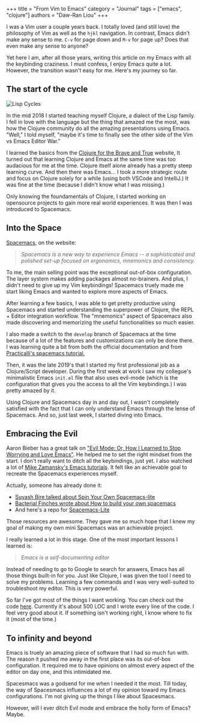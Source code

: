 +++
title = "From Vim to Emacs"
category = "Journal"
tags = ["emacs", "clojure"]
authors = "Daw-Ran Liou"
+++

I was a Vim user a couple years back.
I totally loved (and still love) the philosophy of Vim
as well as the `hjkl` navigation. In contrast, Emacs didn't make any
sense to me. `C-v` for page down and `M-v` for page up? Does that even
make any sense to anyone?

Yet here I am, after all those years,
writing this article on my Emacs with all the keybinding craziness.
I must confess, I enjoy Emacs quite a lot. However, the transition
wasn't easy for me. Here's my journey so far.

## The start of the cycle

<img src="//imgs.xkcd.com/comics/lisp_cycles.png" title="I've just received word that the Emperor has dissolved the MIT computer science program permanently." alt="Lisp Cycles">

In the mid 2018 I started teaching myself Clojure, a dialect of the
Lisp family. I fell in love with the language but the thing that amazed
me the most, was how the Clojure community do all the amazing presentations
using Emacs. "Well," I told myself, "maybe it's time to finally see
the other side of the Vim vs Emacs Editor War."

I learned the basics from the [Clojure for the Brave and True](https://www.braveclojure.com/basic-emacs/) website,
It turned out that learning Clojure and Emacs at the same time
was too audacious for me at the time.
Clojure itself alone already has a pretty steep learning curve.
And then there was Emacs... I took a more strategic route
and focus on Clojure solely for a while (using both VSCode and IntelliJ.)
It was fine at the time (because I didn't know
what I was missing.)

Only knowing the foundamentals of Clojure, I started working on
opensource projects to gain more real world experiences. It was then
I was introduced to Spacemacs.

## Into the Space

[Spacemacs](https://www.spacemacs.org/), on the website:

> _Spacemacs is a new way to experience Emacs -- a sophisticated and polished set-up focused on ergonomics, mnemonics and consistency._

To me, the main selling point was the exceptional out-of-box configuration.
The layer system makes adding packages almost no-brainers.
And plus, I didn't need to give up my Vim keybindings!
Spacemacs truely made me start liking Emacs and wanted to explore more
aspects of Emacs.

After learning a few basics, I was able to get pretty productive
using Spacemacs and started understanding the superpower of Clojure,
the REPL + Editor integration workflow. The "mnemonics" aspect
of Spacemacs also made discovering and memorizing the useful
functionalities so much easier.

I also made a switch to the `develop` branch of Spacemacs at the time
because of a lot of the features and customizations can only be done
there. I was learning quite a bit from both the official documentation
and from
[Practicalli's spacemacs tutorial.](https://practicalli.github.io/spacemacs/)

Then, it was the late 2019's that I started my first professional job as
a Clojure/Script developer. During the first week at work I saw my collegue's
minimalistic Emacs `init.el` file that also uses evil-mode
(which is the configuration that gives you the access to all the Vim keybindings.)
I was pretty amazed by it.

Using Clojure and Spacemacs day in and
day out, I wasn't completely satisfied with the fact that I can
only understand Emacs through the lense of Spacemacs. And so,
just last week, I started diving into Emacs.

## Embracing the Evil

Aaron Bieber has a great talk on ["Evil Mode: Or, How I Learned
to Stop Worrying and Love Emacs"](https://youtu.be/JWD1Fpdd4Pc).
He helped me to set the right mindset from the start.
I don't really want to ditch all the keybindings, just yet.
I also watched a lot of 
[Mike Zamansky's Emacs tutorials](https://cestlaz.github.io/stories/emacs/).
It felt like an achievable goal to recreate the Spacemacs experiences myself.

Actually, someone has already done it:

- [Suyash Bire talked about Spin Your Own Spacemacs-lite](https://youtu.be/6INMXmsCCC8)
- [Bacterial Finches wrote about How to build your own spacemacs](https://sam217pa.github.io/2016/09/02/how-to-build-your-own-spacemacs)
- And here's a repo for [Spacemacs-Lite](https://github.com/balaramadurai/.emacs.d)

Those resources are awesome. They gave me so much hope that I knew
my goal of making my own mini Spacemacs was an achievable project.

I really learned a lot in this stage. One of the most important
lessons I learned is:

> _Emacs is a self-documenting editor_

Instead of needing to go to Google to search for answers, Emacs
has all those things built-in for you. Just like Clojure, I was
given the tool I need to solve my problems. Learning a few commands
and I was very well-suited to troubleshoot my editor. This is
very powerful.

So far I've got most of the things I want working. You can check out the code
[here](https://github.com/dawran6/emacs.d/blob/master/init.el).
Currently it's about 500 LOC and I wrote every line of the code.
I feel very good about it. If something isn't working right, I know
where to fix it (most of the time.)

## To infinity and beyond

Emacs is truely an amazing piece of software that I had so much fun with.
The reason it pushed me away in the first place was its out-of-box configuration.
It required me to have opinions on almost every aspect of the editor
on day one, and this intimidated me.

Spacesmacs was a godsend for me when I needed it the most.
Till today, the way of Spacesmacs influences a lot of my opinion
toward my Emacs configurations. I'm not giving up the things I
like about Spacesmacs.

However, will I ever ditch Evil mode and embrace the holly form of Emacs? Maybe.
